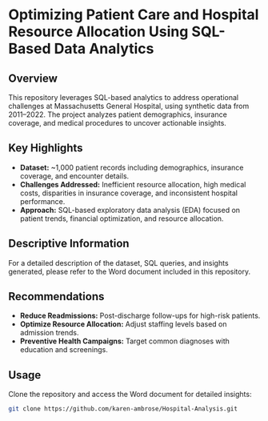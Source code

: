 # Optimizing Patient Care and Hospital Resource Allocation Using SQL-Based Data Analytics

## Overview
This repository leverages SQL-based analytics to address operational challenges at Massachusetts General Hospital, using synthetic data from 2011–2022. The project analyzes patient demographics, insurance coverage, and medical procedures to uncover actionable insights.

## Key Highlights
- **Dataset:** ~1,000 patient records including demographics, insurance coverage, and encounter details.
- **Challenges Addressed:** Inefficient resource allocation, high medical costs, disparities in insurance coverage, and inconsistent hospital performance.
- **Approach:** SQL-based exploratory data analysis (EDA) focused on patient trends, financial optimization, and resource allocation.

## Descriptive Information
For a detailed description of the dataset, SQL queries, and insights generated, please refer to the Word document included in this repository.

## Recommendations
- **Reduce Readmissions:** Post-discharge follow-ups for high-risk patients.
- **Optimize Resource Allocation:** Adjust staffing levels based on admission trends.
- **Preventive Health Campaigns:** Target common diagnoses with education and screenings.

## Usage
Clone the repository and access the Word document for detailed insights:
```bash
git clone https://github.com/karen-ambrose/Hospital-Analysis.git
